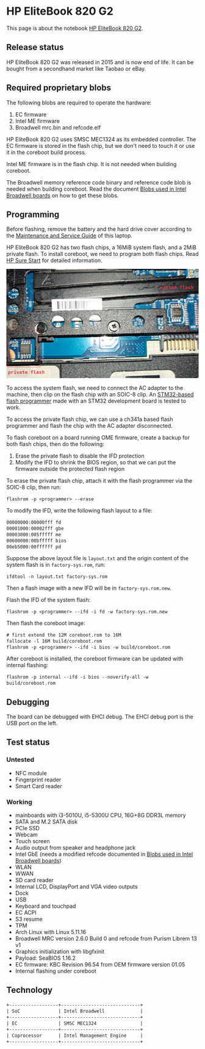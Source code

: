 # HP EliteBook 820 G2

This page is about the notebook [HP EliteBook 820 G2].

## Release status

HP EliteBook 820 G2 was released in 2015 and is now end of life.
It can be bought from a secondhand market like Taobao or eBay.

## Required proprietary blobs

The following blobs are required to operate the hardware:

1. EC firmware
2. Intel ME firmware
3. Broadwell mrc.bin and refcode.elf

HP EliteBook 820 G2 uses SMSC MEC1324 as its embedded controller.
The EC firmware is stored in the flash chip, but we don't need to touch it
or use it in the coreboot build process.

Intel ME firmware is in the flash chip. It is not needed when building coreboot.

The Broadwell memory reference code binary and reference code blob is needed
when building coreboot. Read the document [Blobs used in Intel Broadwell boards]
on how to get these blobs.

## Programming

Before flashing, remove the battery and the hard drive cover according to the
[Maintenance and Service Guide] of this laptop.

HP EliteBook 820 G2 has two flash chips, a 16MiB system flash, and a 2MiB
private flash. To install coreboot, we need to program both flash chips.
Read [HP Sure Start] for detailed information.

![HP EliteBook 820 G2 flash chip](elitebook_820_g2_flash.jpg)

To access the system flash, we need to connect the AC adapter to the machine,
then clip on the flash chip with an SOIC-8 clip. An [STM32-based flash programmer]
made with an STM32 development board is tested to work.

To access the private flash chip, we can use a ch341a based flash programmer and
flash the chip with the AC adapter disconnected.

To flash coreboot on a board running OME firmware, create a backup for both flash
chips, then do the following:

1. Erase the private flash to disable the IFD protection
2. Modify the IFD to shrink the BIOS region, so that we can put the firmware outside
   the protected flash region

To erase the private flash chip, attach it with the flash programmer via the SOIC-8 clip,
then run:

    flashrom -p <programmer> --erase

To modify the IFD, write the following flash layout to a file:

    00000000:00000fff fd
    00001000:00002fff gbe
    00003000:005fffff me
    00600000:00bfffff bios
    00eb5000:00ffffff pd

Suppose the above layout file is ``layout.txt`` and the origin content of the system flash
is in ``factory-sys.rom``, run:

    ifdtool -n layout.txt factory-sys.rom

Then a flash image with a new IFD will be in ``factory-sys.rom.new``.

Flash the IFD of the system flash:

    flashrom -p <programmer> --ifd -i fd -w factory-sys.rom.new

Then flash the coreboot image:

    # first extend the 12M coreboot.rom to 16M
    fallocate -l 16M build/coreboot.rom
    flashrom -p <programmer> --ifd -i bios -w build/coreboot.rom

After coreboot is installed, the coreboot firmware can be updated with internal flashing:

    flashrom -p internal --ifd -i bios --noverify-all -w build/coreboot.rom

## Debugging

The board can be debugged with EHCI debug. The EHCI debug port is the USB port on the left.

## Test status

### Untested

- NFC module
- Fingerprint reader
- Smart Card reader

### Working

- mainboards with i3-5010U, i5-5300U CPU, 16G+8G DDR3L memory
- SATA and M.2 SATA disk
- PCIe SSD
- Webcam
- Touch screen
- Audio output from speaker and headphone jack
- Intel GbE (needs a modified refcode documented in [Blobs used in Intel Broadwell boards])
- WLAN
- WWAN
- SD card reader
- Internal LCD, DisplayPort and VGA video outputs
- Dock
- USB
- Keyboard and touchpad
- EC ACPI
- S3 resume
- TPM
- Arch Linux with Linux 5.11.16
- Broadwell MRC version 2.6.0 Build 0 and refcode from Purism Librem 13 v1
- Graphics initialization with libgfxinit
- Payload: SeaBIOS 1.16.2
- EC firmware: KBC Revision 96.54 from OEM firmware version 01.05
- Internal flashing under coreboot

## Technology

```eval_rst
+------------------+-----------------------------+
| SoC              | Intel Broadwell             |
+------------------+-----------------------------+
| EC               | SMSC MEC1324                |
+------------------+-----------------------------+
| Coprocessor      | Intel Management Engine     |
+------------------+-----------------------------+
```

[HP EliteBook 820 G2]: https://support.hp.com/us-en/product/HP-EliteBook-820-G2-Notebook-PC/7343192/
[Blobs used in Intel Broadwell boards]: ../../soc/intel/broadwell/blobs.md
[Maintenance and Service Guide]: http://h10032.www1.hp.com/ctg/Manual/c04775894.pdf
[STM32-based flash programmer]: https://github.com/dword1511/stm32-vserprog
[HP Sure Start]: hp_sure_start.md
